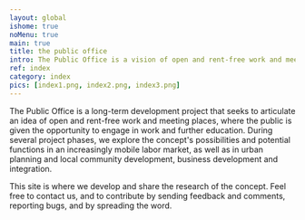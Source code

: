 ```yaml
---
layout: global
ishome: true
noMenu: true
main: true
title: the public office
intro: The Public Office is a vision of open and rent-free work and meeting places
ref: index
category: index
pics: [index1.png, index2.png, index3.png]
---
```


The Public Office is a long-term development project that seeks to articulate an idea of open and rent-free work and meeting places, where the public is given the opportunity to engage in work and further education. During several project phases, we explore the concept's possibilities and potential functions in an increasingly mobile labor market, as well as in urban planning and local community development, business development and integration.

This site is where we develop and share the research of the concept. Feel free to contact us, and to contribute by sending feedback and comments, reporting bugs, and by spreading the word.